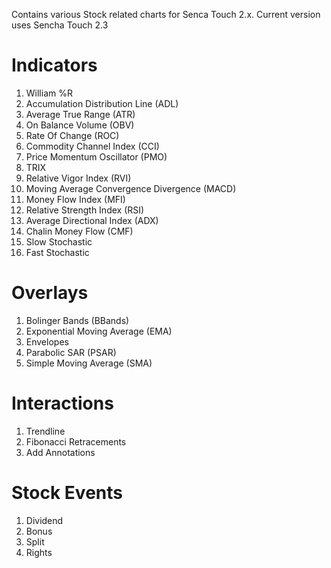 Contains various Stock related charts for Senca Touch 2.x. Current version uses Sencha Touch 2.3

Indicators
==========

1. William %R
2. Accumulation Distribution Line (ADL)
3. Average True Range (ATR)
4. On Balance Volume (OBV)
5. Rate Of Change (ROC)
6. Commodity Channel Index (CCI)
7. Price Momentum Oscillator (PMO)
8. TRIX
9. Relative Vigor Index (RVI)
10. Moving Average Convergence Divergence (MACD)
11. Money Flow Index (MFI)
12. Relative Strength Index (RSI)
13. Average Directional Index (ADX)
14. Chalin Money Flow (CMF)
15. Slow Stochastic
16. Fast Stochastic

Overlays
========

1. Bolinger Bands (BBands)
2. Exponential Moving Average (EMA)
3. Envelopes
4. Parabolic SAR (PSAR)
5. Simple Moving Average (SMA)

Interactions
============

1. Trendline
2. Fibonacci Retracements
3. Add Annotations

Stock Events
============

1. Dividend
2. Bonus
3. Split
4. Rights
